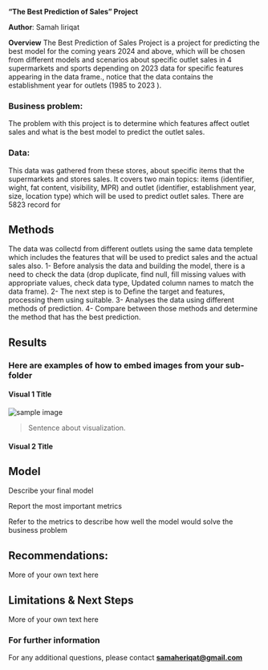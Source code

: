 **“The Best Prediction of Sales” Project**

**Author**: Samah Iiriqat

**Overview**
The Best Prediction of Sales Project is a project for predicting the best model for the coming years 2024 and above, which will be chosen from different models and scenarios about specific outlet sales in 4 supermarkets and sports depending on 2023 data for specific features appearing in the data frame., notice that the data contains the establishment year for outlets (1985 to 2023 ).

### Business problem:

The problem with this project is to determine which features affect outlet sales and what is the best model to predict the outlet sales.

### Data:
This data was gathered from these stores, about specific items that the supermarkets and stores sales. It covers two main topics: items (identifier, wight, fat content, visibility, MPR) and outlet (identifier, establishment year, size, location type) which will be used to predict outlet sales.
There are 5823 record for 

## Methods
The data was collectd from different outlets using the same data templete which includes the features that will be used to predict sales and the actual sales also.
1-	Before analysis the data and building the model, there is a need to check the data (drop duplicate, find null, fill missing values with appropriate values, check data type, Updated column names to match the data frame).
2-	The next step is to Define the target and features, processing them using suitable.
3-	Analyses the data using different methods of prediction.
4-	Compare between those methods and determine the method that has the best prediction.

## Results

### Here are examples of how to embed images from your sub-folder


#### Visual 1 Title
![sample image](project1_sample_image.png)

> Sentence about visualization.

#### Visual 2 Title

## Model

Describe your final model

Report the most important metrics

Refer to the metrics to describe how well the model would solve the business problem

## Recommendations:

More of your own text here


## Limitations & Next Steps

More of your own text here


### For further information


For any additional questions, please contact **samaheriqat@gmail.com**
